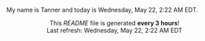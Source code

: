 My name is Tanner and today is Wednesday, May 22, 2:22 AM EDT.

<p align="center">This <i>README</i> file is generated <b>every 3 hours</b>!</br>Last refresh: Wednesday, May 22, 2:22 AM EDT<br /></p>
